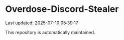 # Overdose-Discord-Stealer

Last updated: 2025-07-10 05:39:17

This repository is automatically maintained.
